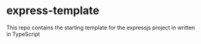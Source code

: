 # express-template
This repo contains the starting template for the expressjs project in written in TypeScript
